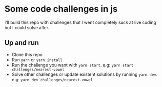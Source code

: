 # Some code challenges in js

I'll build this repo with challenges that I went completely suck at live coding but I could solve after.

## Up and run

- Clone this repo
- Run `yarn` or `yarn install`
- Run the challenge you want with `yarn start`. e.g: `yarn start challenges/nearest-vowel`
- Solve other challenges or update existent solutions by running `yarn dev`. e.g: `yarn dev challenges/nearest-vowel`
